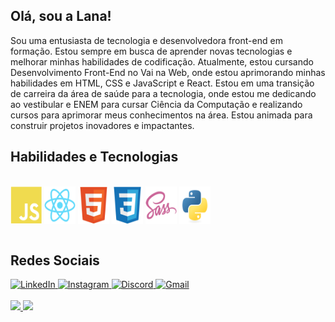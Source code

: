 ## Olá, sou a Lana!

Sou uma entusiasta de tecnologia e desenvolvedora front-end em formação. Estou sempre em busca de aprender novas tecnologias e melhorar minhas habilidades de codificação.
Atualmente, estou cursando Desenvolvimento Front-End no Vai na Web, onde estou aprimorando minhas habilidades em HTML, CSS e JavaScript e React. Estou em uma transição de carreira da área de saúde para a tecnologia, onde estou me dedicando ao vestibular e ENEM para cursar Ciência da Computação e realizando cursos para aprimorar meus conhecimentos na área. Estou animada para construir projetos inovadores e impactantes.

<h2>Habilidades e Tecnologias</h2>
<div style="display: inline_block"><br>
  <img align="center" alt="Rafa-Js" height="60" width="50" src="https://raw.githubusercontent.com/devicons/devicon/master/icons/javascript/javascript-plain.svg">
  <img align="center" alt="Rafa-React" height="60" width="50" src="https://raw.githubusercontent.com/devicons/devicon/master/icons/react/react-original.svg">
  <img align="center" alt="Rafa-HTML" height="60" width="50" src="https://raw.githubusercontent.com/devicons/devicon/master/icons/html5/html5-original.svg">
  <img align="center" alt="Rafa-CSS" height="60" width="50" src="https://raw.githubusercontent.com/devicons/devicon/master/icons/css3/css3-original.svg">
  <img align="center" alt="Rafa-Sass" height="60" width="50" src="https://raw.githubusercontent.com/devicons/devicon/master/icons/sass/sass-original.svg">
  <img align="center" alt="Rafa-Python" height="60" width="50" src="https://raw.githubusercontent.com/devicons/devicon/master/icons/python/python-original.svg">
</div>
<br>

<h2>Redes Sociais</h2>
<div>
    <a href="https://www.linkedin.com/in/lanamartins/" target="_blank">
    <img src="https://img.shields.io/badge/LinkedIn-0077B5?style=for-the-badge&logo=linkedin&logoColor=white" alt="LinkedIn">
  </a>
  <a href="https://instagram.com/lanamartinsm" target="_blank">
    <img src="https://img.shields.io/badge/Instagram-E4405F?style=for-the-badge&logo=instagram&logoColor=white" alt="Instagram">
  </a>
  <a href="https://discord.com/lanamartins" target="_blank">
    <img src="https://img.shields.io/badge/Discord-7289DA?style=for-the-badge&logo=discord&logoColor=white" alt="Discord">
  </a>
  <a href="mailto:lanamartinsm@gmail.com">
    <img src="https://img.shields.io/badge/Gmail-D14836?style=for-the-badge&logo=gmail&logoColor=white" alt="Gmail">
  </a>
</div>
<br>
<div>
  <a href="https://github.com/lanamartins">
  <img height="180em" src="https://github-readme-stats.vercel.app/api?username=lanamartins&show_icons=true&theme=dracula">
  <img height="180em" src="https://github-readme-stats.vercel.app/api/top-langs/?username=lanamartins&layout=compact&theme=dracula">
</div>

